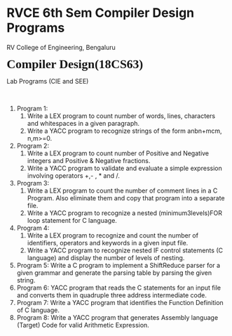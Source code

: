 # RVCE 6th Sem Compiler Design Programs

<p>RV College of Engineering, Bengaluru</p>
<p><strong><span style="font-family: serif; font-size: 28px;">Compiler Design(18CS63)</span></strong></p>
<p>Lab Programs (CIE and SEE)</p>
<p><br></p>
<ol>
    <li>Program 1:&nbsp;<ol>
            <li>Write a LEX program to count number of words, lines, characters and whitespaces in a given paragraph.</li>
            <li>Write a YACC program to recognize strings of the form anbn+mcm, n,m&gt;=0.</li>
        </ol>
    </li>
    <li>Program 2:<ol>
            <li>Write a LEX program to count number of Positive and Negative integers and Positive &amp; Negative fractions.</li>
            <li>Write a YACC program to validate and evaluate a simple expression involving operators +,- , * and /.</li>
        </ol>
    </li>
    <li>Program 3:<ol>
            <li>Write a LEX program to count the number of comment lines in a C Program. Also eliminate them and copy that program into a separate file.</li>
            <li>Write a YACC program to recognize a nested (minimum3levels)FOR loop statement for C language.</li>
        </ol>
    </li>
    <li>Program 4:<ol>
            <li>Write a LEX program to recognize and count the number of identifiers, operators and keywords in a given input file.</li>
            <li>Write a YACC program to recognize nested IF control statements (C language) and display the number of levels of nesting.</li>
        </ol>
    </li>
    <li>Program 5: Write a C program to implement a ShiftReduce parser for a given grammar and generate the parsing table by parsing the given string.</li>
    <li>Program 6: YACC program that reads the C statements for an input file and converts them in quadruple three address intermediate code.</li>
    <li>Program 7: Write a YACC program that identifies the Function Definition of C language.</li>
    <li>Program 8: Write a YACC program that generates Assembly language (Target) Code for valid Arithmetic Expression.</li>
</ol>
